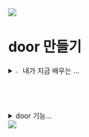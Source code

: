 <img src="https://capsule-render.vercel.app/api?type=waving&color=BDBDC8&height=150&section=header" />


door 만들기
=============




<details>
<summary>
  <img src="https://raw.githubusercontent.com/Tarikul-Islam-Anik/Animated-Fluent-Emojis/master/Emojis/Hand%20gestures/Eyes.png" alt="Eyes" width="2%" /> 내가 지금 배우는 ... 
</summary>
   <br>
  
![html](https://img.shields.io/badge/HTML5-E34F26?style=for-the-badge&logo=html5&logoColor=white) 

![css](https://img.shields.io/badge/CSS-239120?&style=for-the-badge&logo=css3&logoColor=white) 

[![Top Langs](https://github-readme-stats.vercel.app/api/top-langs/?username=mzznzz)](https://github.com/anuraghazra/github-readme-stats)

</details>


<details>
<summary>
  door 기능...
</summary>
   <img width="80%" src="https://github.com/mzznzz/-door/assets/138216503/6eff49db-64c9-4d14-8ca1-23c8e7fd9b85"/>




</details>

<img src="https://capsule-render.vercel.app/api?type=waving&color=BDBDC8&height=150&section=footer" />
